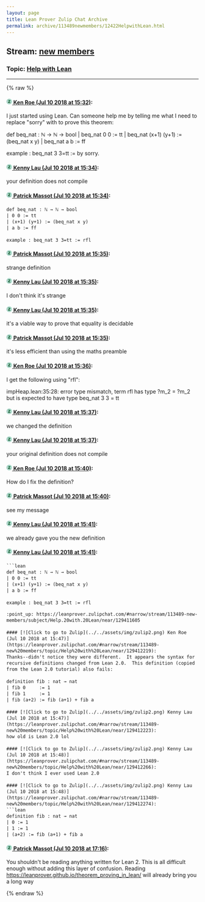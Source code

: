 ```yaml
---
layout: page
title: Lean Prover Zulip Chat Archive 
permalink: archive/113489newmembers/12422HelpwithLean.html
---
```


## Stream: [new members](index.html)
### Topic: [Help with Lean](12422HelpwithLean.html)

---


{% raw %}
#### [![Click to go to Zulip](../../assets/img/zulip2.png) Ken Roe (Jul 10 2018 at 15:32)](https://leanprover.zulipchat.com/#narrow/stream/113489-new%20members/topic/Help%20with%20Lean/near/129411503):
I just started using Lean.  Can someone help me by telling me what I need to replace "sorry" with to prove this theorem:

def beq_nat : ℕ → ℕ → bool
| beq_nat 0 0 := tt
| beq_nat (x+1) (y+1) := (beq_nat x y)
| beq_nat a b := ff

example : beq_nat 3 3=tt := by sorry.

#### [![Click to go to Zulip](../../assets/img/zulip2.png) Kenny Lau (Jul 10 2018 at 15:34)](https://leanprover.zulipchat.com/#narrow/stream/113489-new%20members/topic/Help%20with%20Lean/near/129411598):
your definition does not compile

#### [![Click to go to Zulip](../../assets/img/zulip2.png) Patrick Massot (Jul 10 2018 at 15:34)](https://leanprover.zulipchat.com/#narrow/stream/113489-new%20members/topic/Help%20with%20Lean/near/129411605):
```lean
def beq_nat : ℕ → ℕ → bool
| 0 0 := tt
| (x+1) (y+1) := (beq_nat x y)
| a b := ff

example : beq_nat 3 3=tt := rfl
```

#### [![Click to go to Zulip](../../assets/img/zulip2.png) Patrick Massot (Jul 10 2018 at 15:35)](https://leanprover.zulipchat.com/#narrow/stream/113489-new%20members/topic/Help%20with%20Lean/near/129411633):
strange definition

#### [![Click to go to Zulip](../../assets/img/zulip2.png) Kenny Lau (Jul 10 2018 at 15:35)](https://leanprover.zulipchat.com/#narrow/stream/113489-new%20members/topic/Help%20with%20Lean/near/129411644):
I don't think it's strange

#### [![Click to go to Zulip](../../assets/img/zulip2.png) Kenny Lau (Jul 10 2018 at 15:35)](https://leanprover.zulipchat.com/#narrow/stream/113489-new%20members/topic/Help%20with%20Lean/near/129411649):
it's a viable way to prove that equality is decidable

#### [![Click to go to Zulip](../../assets/img/zulip2.png) Patrick Massot (Jul 10 2018 at 15:35)](https://leanprover.zulipchat.com/#narrow/stream/113489-new%20members/topic/Help%20with%20Lean/near/129411658):
it's less efficient than using the maths preamble

#### [![Click to go to Zulip](../../assets/img/zulip2.png) Ken Roe (Jul 10 2018 at 15:36)](https://leanprover.zulipchat.com/#narrow/stream/113489-new%20members/topic/Help%20with%20Lean/near/129411729):
I get the following using "rfl":

impHeap.lean:35:28: error
type mismatch, term
  rfl
has type
  ?m_2 = ?m_2
but is expected to have type
  beq_nat 3 3 = tt

#### [![Click to go to Zulip](../../assets/img/zulip2.png) Kenny Lau (Jul 10 2018 at 15:37)](https://leanprover.zulipchat.com/#narrow/stream/113489-new%20members/topic/Help%20with%20Lean/near/129411741):
we changed the definition

#### [![Click to go to Zulip](../../assets/img/zulip2.png) Kenny Lau (Jul 10 2018 at 15:37)](https://leanprover.zulipchat.com/#narrow/stream/113489-new%20members/topic/Help%20with%20Lean/near/129411747):
your original definition does not compile

#### [![Click to go to Zulip](../../assets/img/zulip2.png) Ken Roe (Jul 10 2018 at 15:40)](https://leanprover.zulipchat.com/#narrow/stream/113489-new%20members/topic/Help%20with%20Lean/near/129411943):
How do I fix the definition?

#### [![Click to go to Zulip](../../assets/img/zulip2.png) Patrick Massot (Jul 10 2018 at 15:40)](https://leanprover.zulipchat.com/#narrow/stream/113489-new%20members/topic/Help%20with%20Lean/near/129411945):
see my message

#### [![Click to go to Zulip](../../assets/img/zulip2.png) Kenny Lau (Jul 10 2018 at 15:41)](https://leanprover.zulipchat.com/#narrow/stream/113489-new%20members/topic/Help%20with%20Lean/near/129411946):
we already gave you the new definition

#### [![Click to go to Zulip](../../assets/img/zulip2.png) Kenny Lau (Jul 10 2018 at 15:41)](https://leanprover.zulipchat.com/#narrow/stream/113489-new%20members/topic/Help%20with%20Lean/near/129411966):
```quote
```lean
def beq_nat : ℕ → ℕ → bool
| 0 0 := tt
| (x+1) (y+1) := (beq_nat x y)
| a b := ff

example : beq_nat 3 3=tt := rfl
```
```
:point_up: https://leanprover.zulipchat.com/#narrow/stream/113489-new-members/subject/Help.20with.20Lean/near/129411605

#### [![Click to go to Zulip](../../assets/img/zulip2.png) Ken Roe (Jul 10 2018 at 15:47)](https://leanprover.zulipchat.com/#narrow/stream/113489-new%20members/topic/Help%20with%20Lean/near/129412219):
Thanks--didn't notice they were different.  It appears the syntax for recursive definitions changed from Lean 2.0.  This definition (copied from the Lean 2.0 tutorial) also fails:

definition fib : nat → nat
| fib 0     := 1
| fib 1     := 1
| fib (a+2) := fib (a+1) + fib a

#### [![Click to go to Zulip](../../assets/img/zulip2.png) Kenny Lau (Jul 10 2018 at 15:47)](https://leanprover.zulipchat.com/#narrow/stream/113489-new%20members/topic/Help%20with%20Lean/near/129412223):
how old is Lean 2.0 lol

#### [![Click to go to Zulip](../../assets/img/zulip2.png) Kenny Lau (Jul 10 2018 at 15:48)](https://leanprover.zulipchat.com/#narrow/stream/113489-new%20members/topic/Help%20with%20Lean/near/129412266):
I don't think I ever used Lean 2.0

#### [![Click to go to Zulip](../../assets/img/zulip2.png) Kenny Lau (Jul 10 2018 at 15:48)](https://leanprover.zulipchat.com/#narrow/stream/113489-new%20members/topic/Help%20with%20Lean/near/129412274):
```lean
definition fib : nat → nat
| 0 := 1
| 1 := 1
| (a+2) := fib (a+1) + fib a
```

#### [![Click to go to Zulip](../../assets/img/zulip2.png) Patrick Massot (Jul 10 2018 at 17:16)](https://leanprover.zulipchat.com/#narrow/stream/113489-new%20members/topic/Help%20with%20Lean/near/129416618):
You shouldn't be reading anything written for Lean 2. This is all difficult enough without adding this layer of confusion. Reading https://leanprover.github.io/theorem_proving_in_lean/ will already bring you a long way


{% endraw %}
